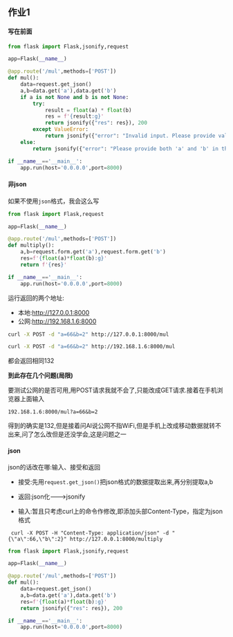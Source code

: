## 作业1

#### 写在前面

```python
from flask import Flask,jsonify,request

app=Flask(__name__)

@app.route('/mul',methods=['POST'])
def mul():
    data=request.get_json()
    a,b=data.get('a'),data.get('b')
    if a is not None and b is not None:
        try:
            result = float(a) * float(b)
            res = f'{result:g}'
            return jsonify({"res": res}), 200
        except ValueError:
            return jsonify({"error": "Invalid input. Please provide valid numbers."}), 400
    else:
        return jsonify({"error": "Please provide both 'a' and 'b' in the JSON data."}), 400

if __name__=='__main__':
    app.run(host='0.0.0.0',port=8000)
```





#### 非json

如果不使用`json`格式，我会这么写

```python
from flask import Flask,request

app=Flask(__name__)

@app.route('/mul',methods=['POST'])
def multiply():
    a,b=request.form.get('a'),request.form.get('b')
    res=f'{float(a)*float(b):g}'
    return f'{res}'

if __name__=='__main__':
	app.run(host='0.0.0.0',port=8000)
```

运行返回的两个地址:

-   本地:http://127.0.0.1:8000
-   公网:http://192.168.1.6:8000 

```bash
curl -X POST -d "a=66&b=2" http://127.0.0.1:8000/mul
```

```bash
curl -X POST -d "a=66&b=2" http://192.168.1.6:8000/mul
```

都会返回相同132

**到此存在几个问题(局限)**

要测试公网的是否可用,用POST请求我就不会了,只能改成GET请求.接着在手机浏览器上面输入

```
192.168.1.6:8000/mul?a=66&b=2
```

得到的确实是132,但是接着问AI说公网不指WiFi,但是手机上改成移动数据就转不出来,问了怎么改但是还没学会,这是问题之一

#### json

json的话改在哪:输入、接受和返回

*   接受:先用`request.get_json()`把json格式的数据提取出来,再分别提取a,b

*   返回:json化--->jsonify

*   输入:暂且只考虑curl上的命令作修改,即添加头部Content-Type，指定为json格式

` curl -X POST -H "Content-Type: application/json" -d "{\"a\":66,\"b\":2}" http://127.0.0.1:8000/multiply`

```python
from flask import Flask,jsonify,request

app=Flask(__name__)

@app.route('/mul',methods=['POST'])
def mul():
    data=request.get_json()
    a,b=data.get('a'),data.get('b')
    res=f'{float(a)*float(b):g}'
    return jsonify({"res": res}), 200

if __name__=='__main__':
    app.run(host='0.0.0.0',port=8000)
```


